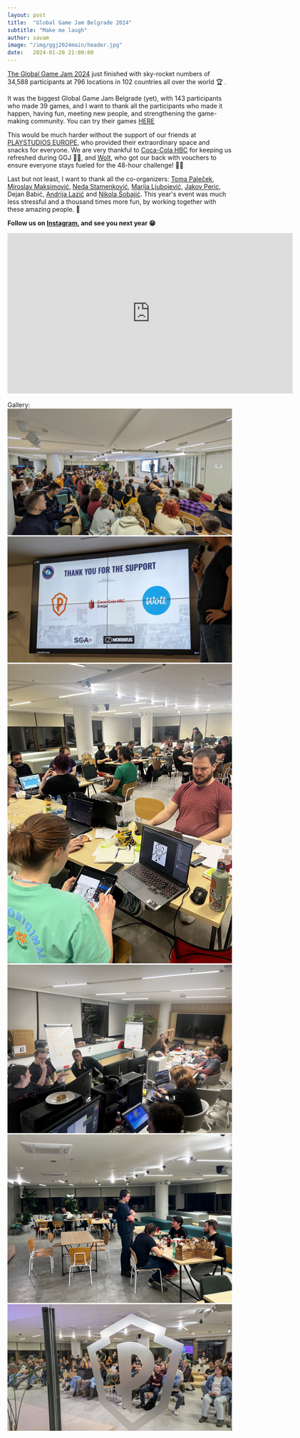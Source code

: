 ```yaml
---
layout: post
title:  "Global Game Jam Belgrade 2024"
subtitle: "Make me laugh"
author: savam
image: "/img/ggj2024main/header.jpg"
date:   2024-01-28 21:00:00
---
```


[The Global Game Jam 2024](https://globalgamejam.org/)  just finished with sky-rocket numbers of 34,588 participants at 796 locations in 102 countries all over the world 🏆 .<br />

It was the biggest Global Game Jam Belgrade (yet), with 143 participants who made 39 games, and I want to thank all the participants who made it happen, having fun, meeting new people, and strengthening the game-making community. You can try their games [HERE](https://globalgamejam.org/jam-sites/2024/global-game-jam-belgrade-2024)<br />

This would be much harder without the support of our friends at [PLAYSTUDIOS EUROPE](https://www.linkedin.com/company/playstudios-europe/), who provided their extraordinary space and snacks for everyone.
We are very thankful to [Coca-Cola HBC](https://www.linkedin.com/company/coca-cola-hbc/) for keeping us refreshed during GGJ 🚀🥤, and [Wolt](https://www.linkedin.com/company/wolt-oy/), who got our back with vouchers to ensure everyone stays fueled for the 48-hour challenge! 🍔🚀<br />

Last but not least, I want to thank all the co-organizers: [Toma Paleček](https://www.linkedin.com/in/tomapalecek/), [Miroslav Maksimović](https://www.linkedin.com/in/maksimovicmiroslav/), [Neda Stamenković](https://www.linkedin.com/in/nedastamenkovic/), [Marija Ljubojević](https://www.linkedin.com/in/marija-ljubojevi%C4%87-b7b576242/), [Jakov Peric](https://www.linkedin.com/in/jakov-peric-0a8906276/), Dejan Babić, [Andrija Lazić](https://www.linkedin.com/in/andrija-lazi%C4%87-dia/) and [Nikola Šobajić](https://www.nikolasobajic.com/). This year's event was much less stressful and a thousand times more fun, by working together with these amazing people. 💪<br />

**Follow us on [Instagram](https://www.instagram.com/ggj_belgrade/), and see you next year 😁**<br />
<iframe width="640" height="360" src="https://www.youtube.com/embed/uEWUGczeLwo?rel=0" frameborder="0" allowfullscreen></iframe><br />

Gallery:<br />
<img class="def_image" src="/img/ggj2024main/photo1.jpg" />
<img class="def_image" src="/img/ggj2024main/photo2.jpg" />
<img class="def_image" src="/img/ggj2024main/photo3.jpg" />
<img class="def_image" src="/img/ggj2024main/photo4.jpg" />
<img class="def_image" src="/img/ggj2024main/photo5.jpg" />
<img class="def_image" src="/img/ggj2024main/photo6.jpg" />
